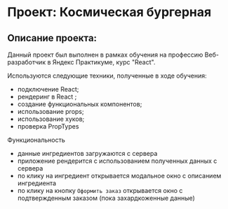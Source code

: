# Проект: Космическая бургерная
## Описание проекта:

Данный проект был выполнен в рамках обучения на профессию Веб-разработчик в Яндекс Практикуме, курс "React".

Используются следующие техники, полученные в ходе обучения:
* подключение React;
* рендеринг в React ;
* создание функциональных компонентов;
* использование props;
* использование хуков;
* проверка PropTypes


Функциональность 
* данные ингредиентов загружаются с сервера
* приложение рендерится с использованием полученных данных с сервера
* по клику на ингредиент открывается модальное окно с описанием ингредиента
* по клику на кнопку `Оформить заказ` открывается окно с подтвержденным заказом (пока захардкоженные данные)
